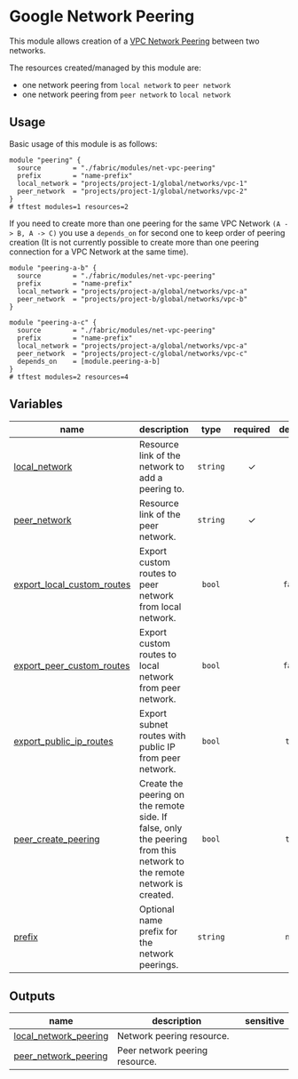 # Google Network Peering

This module allows creation of a [VPC Network Peering](https://cloud.google.com/vpc/docs/vpc-peering) between two networks.

The resources created/managed by this module are:

- one network peering from `local network` to `peer network`
- one network peering from `peer network` to `local network`

## Usage

Basic usage of this module is as follows:

```hcl
module "peering" {
  source        = "./fabric/modules/net-vpc-peering"
  prefix        = "name-prefix"
  local_network = "projects/project-1/global/networks/vpc-1"
  peer_network  = "projects/project-1/global/networks/vpc-2"
}
# tftest modules=1 resources=2
```

If you need to create more than one peering for the same VPC Network `(A -> B, A -> C)` you use a `depends_on` for second one to keep order of peering creation (It is not currently possible to create more than one peering connection for a VPC Network at the same time).

```hcl
module "peering-a-b" {
  source        = "./fabric/modules/net-vpc-peering"
  prefix        = "name-prefix"
  local_network = "projects/project-a/global/networks/vpc-a"
  peer_network  = "projects/project-b/global/networks/vpc-b"
}

module "peering-a-c" {
  source        = "./fabric/modules/net-vpc-peering"
  prefix        = "name-prefix"
  local_network = "projects/project-a/global/networks/vpc-a"
  peer_network  = "projects/project-c/global/networks/vpc-c"
  depends_on    = [module.peering-a-b]
}
# tftest modules=2 resources=4
```
<!-- BEGIN TFDOC -->

## Variables

| name | description | type | required | default |
|---|---|:---:|:---:|:---:|
| [local_network](variables.tf#L36) | Resource link of the network to add a peering to. | <code>string</code> | ✓ |  |
| [peer_network](variables.tf#L47) | Resource link of the peer network. | <code>string</code> | ✓ |  |
| [export_local_custom_routes](variables.tf#L18) | Export custom routes to peer network from local network. | <code>bool</code> |  | <code>false</code> |
| [export_peer_custom_routes](variables.tf#L24) | Export custom routes to local network from peer network. | <code>bool</code> |  | <code>false</code> |
| [export_public_ip_routes](variables.tf#L30) | Export subnet routes with public IP from peer network. | <code>bool</code> |  | <code>true</code> |
| [peer_create_peering](variables.tf#L41) | Create the peering on the remote side. If false, only the peering from this network to the remote network is created. | <code>bool</code> |  | <code>true</code> |
| [prefix](variables.tf#L52) | Optional name prefix for the network peerings. | <code>string</code> |  | <code>null</code> |

## Outputs

| name | description | sensitive |
|---|---|:---:|
| [local_network_peering](outputs.tf#L17) | Network peering resource. |  |
| [peer_network_peering](outputs.tf#L22) | Peer network peering resource. |  |

<!-- END TFDOC -->
